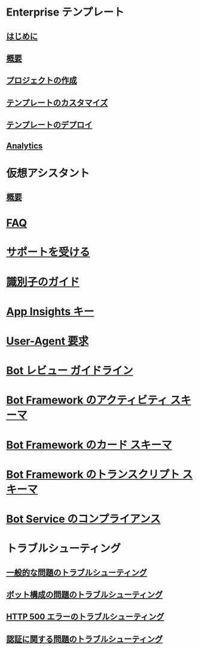 # Enterprise テンプレート
## [はじめに](../v4sdk/bot-builder-enterprise-template-overview.md)
## [概要](../v4sdk/bot-builder-enterprise-template-overview-detail.md)
## [プロジェクトの作成](../v4sdk/bot-builder-enterprise-template-create-project.md)
## [テンプレートのカスタマイズ](../v4sdk/bot-builder-enterprise-template-customize.md)
## [テンプレートのデプロイ](../v4sdk/bot-builder-enterprise-template-deployment.md)
## [Analytics](../v4sdk/bot-builder-enterprise-template-powerbi.md)
# 仮想アシスタント 
## [概要](../v4sdk/bot-builder-virtual-assistant-introduction.md)
# [FAQ](../bot-service-resources-bot-framework-faq.md)
# [サポートを受ける](../bot-service-resources-links-help.md)
# [識別子のガイド](../bot-service-resources-identifiers-guide.md)
# [App Insights キー](../bot-service-resources-app-insights-keys.md)
# [User-Agent 要求](../bot-service-resources-user-agent.md)
# [Bot レビュー ガイドライン](../bot-service-review-guidelines.md)
# [Bot Framework のアクティビティ スキーマ](https://aka.ms/botSpecs-activitySchema)
# [Bot Framework のカード スキーマ](https://aka.ms/botSpecs-cardSchema)
# [Bot Framework のトランスクリプト スキーマ](https://aka.ms/botSpecs-transcripts)
# [Bot Service のコンプライアンス](../v4sdk/bot-service-compliance.md)
# トラブルシューティング
## [一般的な問題のトラブルシューティング](../bot-service-troubleshoot-general-problems.md)
## [ボット構成の問題のトラブルシューティング](../bot-service-troubleshoot-bot-configuration.md)
## [HTTP 500 エラーのトラブルシューティング](../bot-service-troubleshoot-500-errors.md)
## [認証に関する問題のトラブルシューティング](../bot-service-troubleshoot-authentication-problems.md)
